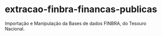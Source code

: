 # extracao-finbra-financas-publicas
Importação e Manipulação da Bases de dados FINBRA, do Tesouro Nacional.
